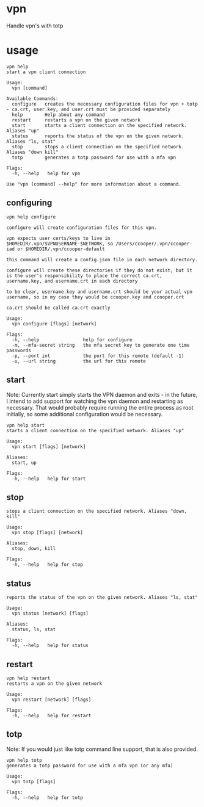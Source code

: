 # vpn
Handle vpn's with totp

# usage

```shell
vpn help
start a vpn client connection

Usage:
  vpn [command]

Available Commands:
  configure   creates the necessary configuration files for vpn + totp - ca.crt, user.key, and user.crt must be provided separately
  help        Help about any command
  restart     restarts a vpn on the given network
  start       starts a client connection on the specified network. Aliases "up"
  status      reports the status of the vpn on the given network. Aliases "ls, stat"
  stop        stops a client connection on the specified network. Aliases "down kill"
  totp        generates a totp password for use with a mfa vpn

Flags:
  -h, --help   help for vpn

Use "vpn [command] --help" for more information about a command.
```

## configuring

```shell
vpn help configure

configure will create configuration files for this vpn.

vpn expects user certs/keys to live in $HOMEDIR/.vpn/$VPNUSERNAME-$NETWORK, so /Users/ccooper/.vpn/ccooper-iad or $HOMEDIR/.vpn/ccooper-default

this command will create a config.json file in each network directory.

configure will create these directories if they do not exist, but it is the user's responsibility to place the correct ca.crt, username.key, and username.crt in each directory

to be clear, username.key and username.crt should be your actual vpn username, so in my case they would be ccooper.key and ccooper.crt

ca.crt should be called ca.crt exactly

Usage:
  vpn configure [flags] [network]

Flags:
  -h, --help                help for configure
  -m, --mfa-secret string   the mfa secret key to generate one time passwords
  -p, --port int            the port for this remote (default -1)
  -u, --url string          the url for this remote
```

## start
Note: Currently start simply starts the VPN daemon and exits - in the future, I intend to add
support for watching the vpn daemon and restarting as necessary. That would probably require running
the entire process as root initially, so some additional configuration would be necessary.

```shell
vpn help start
starts a client connection on the specified network. Aliases "up"

Usage:
  vpn start [flags] [network]

Aliases:
  start, up

Flags:
  -h, --help   help for start
```

## stop

```shell
stops a client connection on the specified network. Aliases "down, kill"

Usage:
  vpn stop [flags] [network]

Aliases:
  stop, down, kill

Flags:
  -h, --help   help for stop
```

## status

```shell
reports the status of the vpn on the given network. Aliases "ls, stat"

Usage:
  vpn status [network] [flags]

Aliases:
  status, ls, stat

Flags:
  -h, --help   help for status
```

## restart

```shell
vpn help restart
restarts a vpn on the given network

Usage:
  vpn restart [network] [flags]

Flags:
  -h, --help   help for restart
```

## totp
Note: If you would just like totp command line support, that is also provided.

```shell
vpn help totp
generates a totp password for use with a mfa vpn (or any mfa)

Usage:
  vpn totp [flags]

Flags:
  -h, --help   help for totp
```